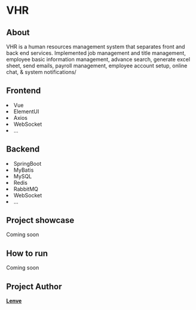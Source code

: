 # VHR

## About
<p> VHR is a human resources management system that separates front and back end services. Implemented 
job management and title management, employee basic information management, advance search, generate excel sheet, send emails, payroll management, employee account setup, online chat, & system notifications/
</p>

## Frontend
<p> 
    <li>Vue</li>
	<li>ElementUI</li>
	<li>Axios</li>
	<li>WebSocket</li>
	<li>...</li>
</p>

## Backend
<p>
    <li>SpringBoot</li>
	<li>MyBatis</li>
	<li>MySQL</li>
	<li>Redis</li>
	<li>RabbitMQ</li>
	<li>WebSocket</li>
	<li>...</li>
</p>

## Project showcase
<p>Coming soon</p>

## How to run
<p>Coming soon</p>

## Project Author
<b> <a href="https://github.com/lenve/vhr/" target="blank">Lenve</a> </b>